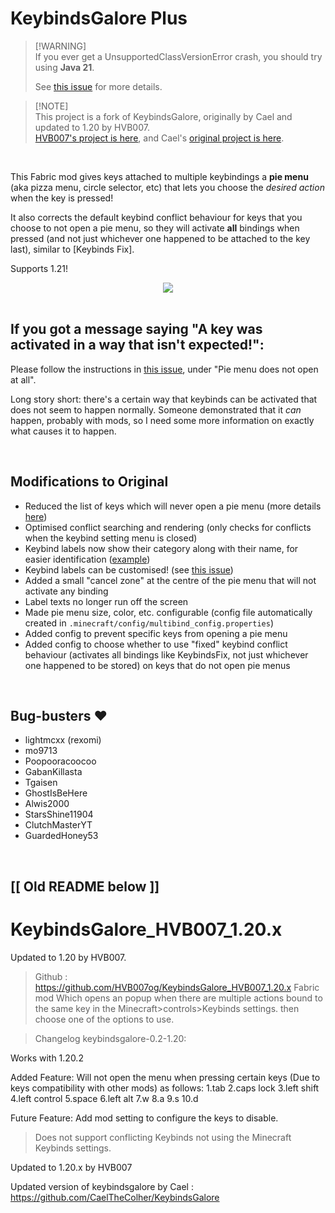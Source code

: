 # KeybindsGalore Plus

> [!WARNING]<br>
> If you ever get a UnsupportedClassVersionError crash, you should try using **Java 21**.
>
> See [this issue](https://github.com/AV306/KeybindsGalore-Plus/issues/6) for more details.

> [!NOTE]<br>
> This project is a fork of KeybindsGalore, originally by Cael and updated to 1.20 by HVB007.
> <br>[HVB007's project is here](https://github.com/HVB007og/KeybindsGalore_HVB007_1.20.x), and Cael's [original project is here](https://github.com/CaelTheColher/KeybindsGalore).

<br>

This Fabric mod gives keys attached to multiple keybindings a **pie menu** (aka pizza menu, circle selector, etc) that lets you choose the *desired action* when the key is pressed!

It also corrects the default keybind conflict behaviour for keys that you choose to not open a pie menu, so they will activate **all** bindings when pressed (and not just whichever one happened to be attached to the key last), similar to [Keybinds Fix].

Supports 1.21!

<div style="display: flex; justify-content: center; align-items: center;">
  <img src="https://github.com/AV306/MultiBind/blob/6d65ebe0942862e86e7fc73cd2a60b860edccd15/images/pie_menu_1.gif?raw=true" />
</div>

<br>

## If you got a message saying "A key was activated in a way that isn't expected!":

Please follow the instructions in [this issue](https://github.com/AV306/KeybindsGalore-Plus/issues/7), under "Pie menu does not open at all".

Long story short: there's a certain way that keybinds can be activated that does not seem to happen normally. Someone demonstrated that it *can* happen, probably with mods, so I need some more information on exactly what causes it to happen.

<br>

## Modifications to Original

- Reduced the list of keys which will never open a pie menu (more details [here](https://github.com/AV306/MultiBind/blob/master/docs.md))
- Optimised conflict searching and rendering (only checks for conflicts when the keybind setting menu is closed)
- Keybind labels now show their category along with their name, for easier identification ([example](https://github.com/AV306/MultiBind/blob/master/docs.md))
- Keybind labels can be customised! (see [this issue](https://github.com/AV306/KeybindsGalore-Plus/issues/3))
- Added a small "cancel zone" at the centre of the pie menu that will not activate any binding
- Label texts no longer run off the screen
- Made pie menu size, color, etc. configurable (config file automatically created in `.minecraft/config/multibind_config.properties`)
- Added config to prevent specific keys from opening a pie menu
- Added config to choose whether to use "fixed" keybind conflict behaviour (activates all bindings like KeybindsFix, not just whichever one happened to be stored) on keys that do not open pie menus

<br>

## Bug-busters :heart:

- lightmcxx (rexomi)
- mo9713
- Poopooracoocoo
- GabanKillasta
- Tgaisen
- GhostIsBeHere
- Alwis2000
- StarsShine11904
- ClutchMasterYT
- GuardedHoney53

<br>

## [[ Old README below ]]

# KeybindsGalore_HVB007_1.20.x
Updated to 1.20 by HVB007.

>Github : https://github.com/HVB007og/KeybindsGalore_HVB007_1.20.x 
>Fabric mod Which opens an popup when there are multiple actions bound to the same key in the Minecraft>controls>Keybinds settings. then choose one of the options to use.

>Changelog keybindsgalore-0.2-1.20:

Works with 1.20.2

Added Feature: Will not open the menu when pressing certain keys (Due to keys compatibility with other mods) as follows: 
1.tab 
2.caps lock 
3.left shift 
4.left control 
5.space 
6.left alt 
7.w 
8.a 
9.s 
10.d

Future Feature: Add mod setting to configure the keys to disable.

>Does not support conflicting Keybinds not using the Minecraft Keybinds settings.

Updated to 1.20.x by HVB007

Updated version of keybindsgalore by Cael : https://github.com/CaelTheColher/KeybindsGalore
